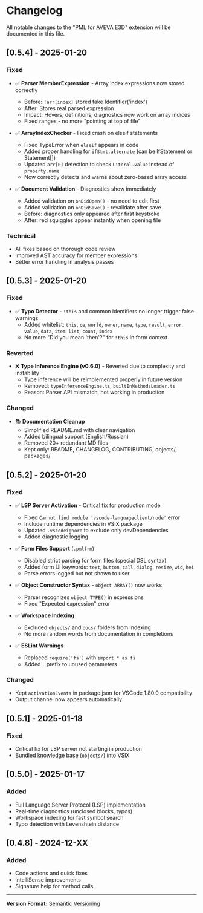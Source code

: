 # Changelog

All notable changes to the "PML for AVEVA E3D" extension will be documented in this file.

## [0.5.4] - 2025-01-20

### Fixed
- ✅ **Parser MemberExpression** - Array index expressions now stored correctly
  - Before: `!arr[index]` stored fake Identifier('index')
  - After: Stores real parsed expression
  - Impact: Hovers, definitions, diagnostics now work on array indices
  - Fixed ranges - no more "pointing at top of file"

- ✅ **ArrayIndexChecker** - Fixed crash on elseif statements
  - Fixed TypeError when `elseif` appears in code
  - Added proper handling for `ifStmt.alternate` (can be IfStatement or Statement[])
  - Updated `arr[0]` detection to check `Literal.value` instead of `property.name`
  - Now correctly detects and warns about zero-based array access

- ✅ **Document Validation** - Diagnostics show immediately
  - Added validation on `onDidOpen()` - no need to edit first
  - Added validation on `onDidSave()` - revalidate after save
  - Before: diagnostics only appeared after first keystroke
  - After: red squiggles appear instantly when opening file

### Technical
- All fixes based on thorough code review
- Improved AST accuracy for member expressions
- Better error handling in analysis passes

## [0.5.3] - 2025-01-20

### Fixed
- ✅ **Typo Detector** - `!this` and common identifiers no longer trigger false warnings
  - Added whitelist: `this`, `ce`, `world`, `owner`, `name`, `type`, `result`, `error`, `value`, `data`, `item`, `list`, `count`, `index`
  - No more "Did you mean 'then'?" for `!this` in form context

### Reverted
- ❌ **Type Inference Engine (v0.6.0)** - Reverted due to complexity and instability
  - Type inference will be reimplemented properly in future version
  - Removed: `typeInferenceEngine.ts`, `builtInMethodsLoader.ts`
  - Reason: Parser API mismatch, not working in production

### Changed
- 📚 **Documentation Cleanup**
  - Simplified README.md with clear navigation
  - Added bilingual support (English/Russian)
  - Removed 20+ redundant MD files
  - Kept only: README, CHANGELOG, CONTRIBUTING, objects/, packages/

## [0.5.2] - 2025-01-20

### Fixed
- ✅ **LSP Server Activation** - Critical fix for production mode
  - Fixed `Cannot find module 'vscode-languageclient/node'` error
  - Include runtime dependencies in VSIX package
  - Updated `.vscodeignore` to exclude only devDependencies
  - Added diagnostic logging

- ✅ **Form Files Support** (`.pmlfrm`)
  - Disabled strict parsing for form files (special DSL syntax)
  - Added form UI keywords: `text`, `button`, `call`, `dialog`, `resize`, `wid`, `hei`
  - Parse errors logged but not shown to user

- ✅ **Object Constructor Syntax** - `object ARRAY()` now works
  - Parser recognizes `object TYPE()` in expressions
  - Fixed "Expected expression" error

- ✅ **Workspace Indexing**
  - Excluded `objects/` and `docs/` folders from indexing
  - No more random words from documentation in completions

- ✅ **ESLint Warnings**
  - Replaced `require('fs')` with `import * as fs`
  - Added `_` prefix to unused parameters

### Changed
- Kept `activationEvents` in package.json for VSCode 1.80.0 compatibility
- Output channel now appears automatically

## [0.5.1] - 2025-01-18

### Fixed
- Critical fix for LSP server not starting in production
- Bundled knowledge base (`objects/`) into VSIX

## [0.5.0] - 2025-01-17

### Added
- Full Language Server Protocol (LSP) implementation
- Real-time diagnostics (unclosed blocks, typos)
- Workspace indexing for fast symbol search
- Typo detection with Levenshtein distance

## [0.4.8] - 2024-12-XX

### Added
- Code actions and quick fixes
- IntelliSense improvements
- Signature help for method calls

---

**Version Format:** [Semantic Versioning](https://semver.org/)
